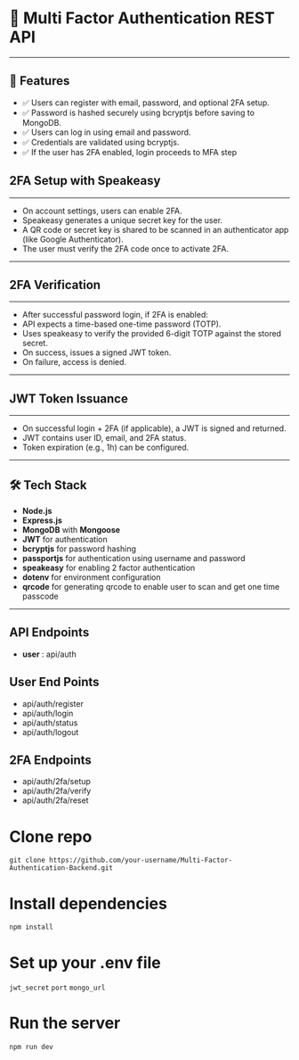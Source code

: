 # 🔐 Multi Factor Authentication REST API


---

## 🚀 Features

- ✅ Users can register with email, password, and optional 2FA setup.
- ✅ Password is hashed securely using bcryptjs before saving to MongoDB.
- ✅ Users can log in using email and password.
- ✅ Credentials are validated using bcryptjs.
- ✅ If the user has 2FA enabled, login proceeds to MFA step

## 2FA Setup with Speakeasy
---
  - On account settings, users can enable 2FA.
  - Speakeasy generates a unique secret key for the user.
  - A QR code or secret key is shared to be scanned in an authenticator app (like Google Authenticator).
  - The user must verify the 2FA code once to activate 2FA.
---

##  2FA Verification 
---
  - After successful password login, if 2FA is enabled:
  - API expects a time-based one-time password (TOTP).
  - Uses speakeasy to verify the provided 6-digit TOTP against the stored secret.  
  - On success, issues a signed JWT token.
  - On failure, access is denied.
---

## JWT Token Issuance
---
  - On successful login + 2FA (if applicable), a JWT is signed and returned.
  - JWT contains user ID, email, and 2FA status.
  - Token expiration (e.g., 1h) can be configured.
---
## 🛠️ Tech Stack

- **Node.js**
- **Express.js**
- **MongoDB** with **Mongoose**
- **JWT** for authentication
- **bcryptjs** for password hashing
- **passportjs** for authentication using username and password
- **speakeasy** for enabling 2 factor authentication 
- **dotenv** for environment configuration
- **qrcode** for generating qrcode to enable user to scan and get one time passcode
---

## API Endpoints
- **user** : api/auth

## User End Points 
- api/auth/register
- api/auth/login
- api/auth/status
- api/auth/logout

## 2FA Endpoints
- api/auth/2fa/setup
- api/auth/2fa/verify
- api/auth/2fa/reset

# Clone repo
`git clone https://github.com/your-username/Multi-Factor-Authentication-Backend.git`

# Install dependencies
`npm install`

# Set up your .env file
`jwt_secret`
`port`
`mongo_url`

# Run the server
`npm run dev`


